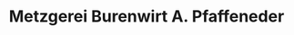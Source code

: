 ---
title: "Metzgerei Burenwirt A. Pfaffeneder"
url: /muenchen/metzgerei-burenwirt-a-pfaffeneder/
shop: Metzgerei
---